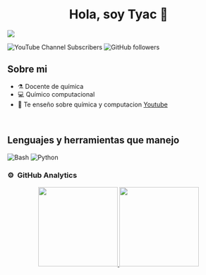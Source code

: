 <div align="center">
<h1 align="center">Hola, soy Tyac 👋</h1>
</div>
<img src="https://i.imgur.com/CasOB6k.png">

![YouTube Channel Subscribers](https://img.shields.io/youtube/channel/subscribers/UChuntQk8qvrRww9QnfdsFGA)
![GitHub followers](https://img.shields.io/github/followers/camilotayac)

## Sobre mi

- ⚗️ Docente de química
- 💻 Químico computacional
- 🎥 Te enseño sobre química y computacion [Youtube](https://www.youtube.com/@tyac_divulger)
<br>

## Lenguajes y herramientas que manejo 

![Bash](https://icons8.es/icon/50ZQHdJTmPqw/intento)  ![Python](https://iconos8.es/icon/W3gfKnMhfM6h/python)


### ⚙️ &nbsp;GitHub Analytics

<p align="center">
<a href="https://github.com/camilotayac">
  <img height="180em" src="https://github-readme-stats-eight-theta.vercel.app/api?username=camilotayac&show_icons=true&theme=dracula&include_all_commits=true&count_private=true"/>
  <img height="180em" src="https://github-readme-stats-eight-theta.vercel.app/api/top-langs/?username=camilotayac&layout=compact&langs_count=8&theme=dracula"/>
</a>
</p>
